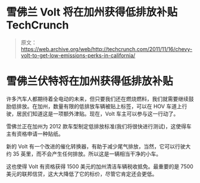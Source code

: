 # 雪佛兰 Volt 将在加州获得低排放补贴 TechCrunch

> 原文：<https://web.archive.org/web/http://techcrunch.com/2011/11/16/chevy-volt-to-get-low-emissions-perks-in-california/>

# 雪佛兰伏特将在加州获得低排放补贴

许多汽车人都期待着全电动的未来，但只要我们还在燃烧燃料，我们就需要继续鼓励低排放。在加州，数量有限的低排放车辆被贴上标签，可以在 HOV 车道上行驶，居民们知道这是一项额外津贴。现在，Volt 车主可以参与这一行动了。

雪佛兰正在加州为 2012 款车型制定低排放标准(我们将很快进行测试)，这使得车主有资格申请一种贴纸。

新的 Volt 有一个改进的催化转换器，有助于减少尾气排放，当然，它可以行驶大约 35 英里，而不会产生任何排放。所以这是一辆相当干净的小车。

这也使得 Volt 有资格获得 1500 美元的加州清洁车辆税收抵免。最重要的是 7500 美元的联邦信贷，这大大降低了它的标价，尽管它肯定还会更低。